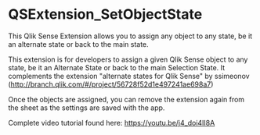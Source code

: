 # QSExtension_SetObjectState

This Qlik Sense Extension allows you to assign any object to any state, be it an alternate state or back to the main state.

This extension is for developers to assign a given Qlik Sense object to any state, be it an Alternate 
State or back to the main Selection State. It complements the extension "alternate states for Qlik Sense" 
by ssimeonov (http://branch.qlik.com/#/project/56728f52d1e497241ae698a7) 

Once the objects are assigned, you can remove the extension again from the sheet as the settings are saved 
with the app. 

Complete video tutorial found here: https://youtu.be/j4_doi4II8A

